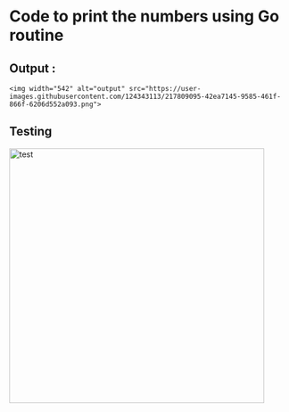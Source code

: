 # Code to print the numbers using Go routine

## Output :
    <img width="542" alt="output" src="https://user-images.githubusercontent.com/124343113/217809095-42ea7145-9585-461f-866f-6206d552a093.png">


## Testing
  <img width="457" alt="test" src="https://user-images.githubusercontent.com/124343113/217809191-8358af18-efcc-4761-988e-7d02a0f85bdc.png">
